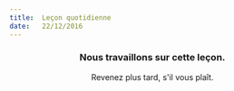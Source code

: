 ```yaml
---
title:  Leçon quotidienne
date:   22/12/2016
---
```


### <center>Nous travaillons sur cette leçon.</center>
<center>Revenez plus tard, s'il vous plaît.</center>